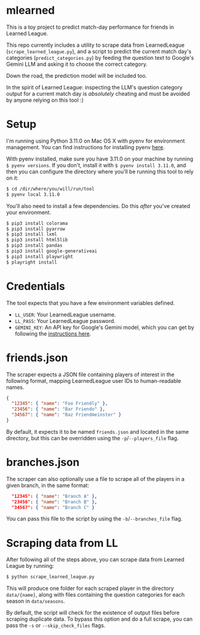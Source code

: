 # mlearned

This is a toy project to predict match-day performance for friends in Learned League.

This repo currently includes a utility to scrape data from LearnedLeague (`scrape_learned_league.py`),
and a script to predict the current match day's categories (`predict_categories.py`) by feeding
the question text to Google's Gemini LLM and asking it to choose the correct category.

Down the road, the prediction model will be included too.

In the spirit of Learned League: inspecting the LLM's question category output for
a current match day is _absolutely_ cheating and must be avoided by anyone relying
on this tool :)

# Setup

I'm running using Python 3.11.0 on Mac OS X with pyenv for environment management.
You can find instructions for installing pyenv [here](https://github.com/pyenv/pyenv).

With pyenv installed, make sure you have 3.11.0 on your machine by running `$ pyenv versions`.
If you don't, install it with `$ pyenv install 3.11.0`, and then you can configure the directory
where you'll be running this tool to rely on it:

```zsh
$ cd /dir/where/you/will/run/tool
$ pyenv local 3.11.0
```

You'll also need to install a few dependencies. Do this _after_ you've created your environment.

```zsh
$ pip3 install colorama
$ pip3 install pyarrow
$ pip3 install lxml
$ pip3 install html5lib
$ pip3 install pandas
$ pip3 install google-generativeai
$ pip3 install playwright
$ playright install
```

# Credentials

The tool expects that you have a few environment variables defined.

- `LL_USER`: Your LearnedLeague username.
- `LL_PASS`: Your LearnedLeague password.
- `GEMINI_KEY`: An API key for Google's Gemini model, which you can get by following the [instructions here](https://ai.google.dev/tutorials/setup).

# friends.json

The scraper expects a JSON file containing players of interest in the following format, mapping LearnedLeague user IDs to human-readable names.

```json
{
  "12345": { "name": "Foo Friendly" },
  "23456": { "name": "Bar Friendo" },
  "34567": { "name": "Baz Friendmeinster" }
}
```

By default, it expects it to be named `friends.json` and located in the same directory, but this can be overridden
using the `-p`/`--players_file` flag.

# branches.json

The scraper can also optionally use a file to scrape all of the players in a given branch, in the same format:

```json
  "12345": { "name": "Branch A" },
  "23456": { "name": "Branch B" },
  "34567": { "name": "Branch C" }
```

You can pass this file to the script by using the `-b`/`--branches_file` flag.

# Scraping data from LL

After following all of the steps above, you can scrape data from Learned League by running:

```zsh
$ python scrape_learned_league.py
```

This will produce one folder for each scraped player in the directory `data/{name}`, along with
files containing the question categories for each season in `data/seasons`.

By default, the script will check for the existence of output files before scraping duplicate
data. To bypass this option and do a full scrape, you can pass the `-s` or `--skip_check_files` flags.
